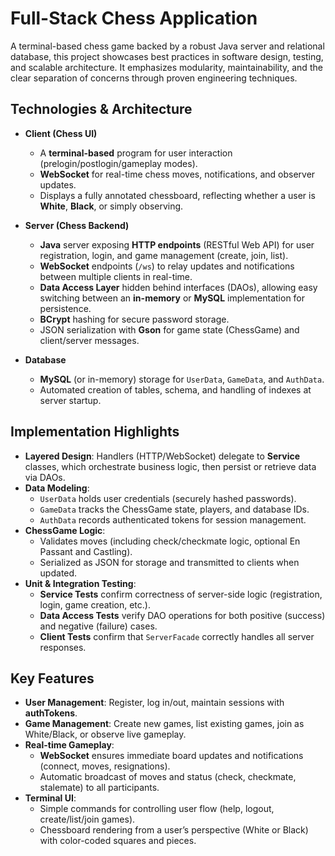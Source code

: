# Full-Stack Chess Application

A terminal-based chess game backed by a robust Java server and relational database, this project showcases best practices in software design, testing, and scalable architecture. It emphasizes modularity, maintainability, and the clear separation of concerns through proven engineering techniques.

## Technologies & Architecture

- **Client (Chess UI)**  
  - A **terminal-based** program for user interaction (prelogin/postlogin/gameplay modes).  
  - **WebSocket** for real-time chess moves, notifications, and observer updates.  
  - Displays a fully annotated chessboard, reflecting whether a user is **White**, **Black**, or simply observing.  

- **Server (Chess Backend)**  
  - **Java** server exposing **HTTP endpoints** (RESTful Web API) for user registration, login, and game management (create, join, list).  
  - **WebSocket** endpoints (`/ws`) to relay updates and notifications between multiple clients in real-time.  
  - **Data Access Layer** hidden behind interfaces (DAOs), allowing easy switching between an **in-memory** or **MySQL** implementation for persistence.  
  - **BCrypt** hashing for secure password storage.  
  - JSON serialization with **Gson** for game state (ChessGame) and client/server messages.

- **Database**  
  - **MySQL** (or in-memory) storage for `UserData`, `GameData`, and `AuthData`.  
  - Automated creation of tables, schema, and handling of indexes at server startup.

## Implementation Highlights

- **Layered Design**: Handlers (HTTP/WebSocket) delegate to **Service** classes, which orchestrate business logic, then persist or retrieve data via DAOs.  
- **Data Modeling**:  
  - `UserData` holds user credentials (securely hashed passwords).  
  - `GameData` tracks the ChessGame state, players, and database IDs.  
  - `AuthData` records authenticated tokens for session management.  
- **ChessGame Logic**:  
  - Validates moves (including check/checkmate logic, optional En Passant and Castling).  
  - Serialized as JSON for storage and transmitted to clients when updated.  
- **Unit & Integration Testing**:  
  - **Service Tests** confirm correctness of server-side logic (registration, login, game creation, etc.).  
  - **Data Access Tests** verify DAO operations for both positive (success) and negative (failure) cases.  
  - **Client Tests** confirm that `ServerFacade` correctly handles all server responses.

## Key Features

- **User Management**: Register, log in/out, maintain sessions with **authTokens**.  
- **Game Management**: Create new games, list existing games, join as White/Black, or observe live gameplay.  
- **Real-time Gameplay**:  
  - **WebSocket** ensures immediate board updates and notifications (connect, moves, resignations).  
  - Automatic broadcast of moves and status (check, checkmate, stalemate) to all participants.  
- **Terminal UI**:  
  - Simple commands for controlling user flow (help, logout, create/list/join games).  
  - Chessboard rendering from a user’s perspective (White or Black) with color-coded squares and pieces.
